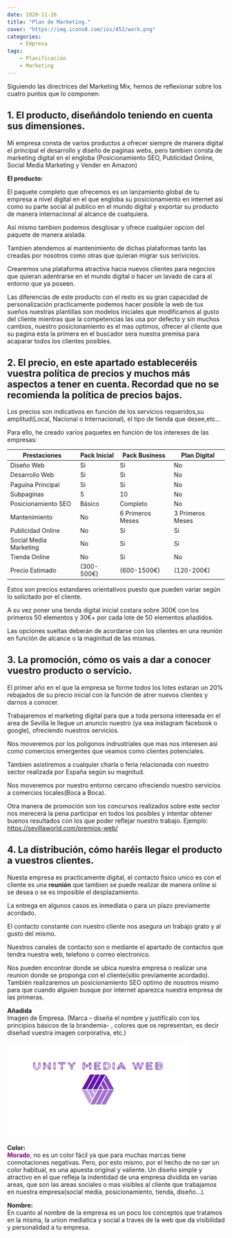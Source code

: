 ```yaml
---
date: 2020-11-26
title: "Plan de Marketing."
cover: "https://img.icons8.com/ios/452/work.png"
categories: 
    - Empresa
tags:
    - Planificación
    - Marketing
---
```


Siguiendo las directrices del Marketing Mix, hemos de reflexionar sobre los cuatro puntos que lo componen:

## 1. El producto, diseñándolo teniendo en cuenta sus dimensiones.

Mi empresa consta de varios productos a ofrecer siempre de manera digital el principal el desarrollo y diseño de paginas webs,
pero tambien consta de marketing digital en el engloba (Posicionamiento SEO, Publicidad Online, Social Media Marketing y Vender en Amazon)

**El producto:**

El paquete completo que ofrecemos es un lanzamiento global de tu empresa a nivel digital en el que engloba su posicionamiento en internet asi como su parte social al publico en el mundo digital y exportar su producto de manera internacional al alcance de cualquiera.

Así mismo tambien podemos desglosar y ofrece cualquier opcion del paquete de manera aislada.

Tambien atendemos al mantenimiento de dichas plataformas tanto las creadas por nosotros como otras que quieran migrar sus serivicios.

Crearemos una plataforma atractiva hacia nuevos clientes para negocios que quieran adentrarse en el mundo digital o hacer un lavado de cara al entorno que ya poseen.

Las diferencias de este producto con el resto es su gran capacidad de personalización practicamente podemos hacer posible la web de tus sueños nuestras plantillas son modelos iniciales que modificamos al gusto del cliente mientras que la competencias las usa por defecto y sin muchos cambios, nuestro posicionamiento es el mas optimos, ofrecer al cliente que su pagina esta la primera en el buscador sera nuestra premisa para acaparar todos los clientes posibles.

## 2. El precio, en este apartado estableceréis vuestra política de precios y muchos más aspectos a tener en cuenta. Recordad que no se recomienda la política de precios bajos.

Los precios son indicativos en función de los servicios requeridos,su amplitud(Local, Nacional o Internacional), el tipo de tienda que desee,etc...

Para ello, he creado varios paquetes en función de los intereses de las empresas:

| **Prestaciones** | **Pack Inicial** | **Pack Business** | **Plan Digital** |  
| -- | -- | -- | -- |
| Diseño Web  | Si | Si | No  |
| Desarrollo Web  | Si | Si | No  |
| Paguina Principal  | Si | Si | No  |
| Subpaginas  | 5  | 10  | No |
| Posicionamiento SEO  | Básico | Completo | No |
| Mantenimiento  | No | 6 Primeros Meses | 3 Primeros Meses |
| Publicidad Online  | No | Si | Si |
| Social Media Marketing  | No | Si | Si |
| Tienda Online  | No  | Si | No |
| Precio Estimado  | (300-500€) | (600-1500€) | (120-200€) |

Estos son precios estandares orientativos puesto que pueden variar según lo solicitado por el cliente.

A su vez poner una tienda digital inicial costara sobre 300€ con los primeros 50 elementos y 30€+ por cada lote de 50 elementos añadidos.

Las opciones sueltas deberán de acordarse con los clientes en una reunión en función de alcance o la maginitud de las mismas.

## 3. La promoción, cómo os vais a dar a conocer vuestro producto o servicio. 

El primer año en el que la empresa se forme todos los lotes estaran un 20% rebajados de su precio inicial con la función de atrer nuevos clientes y darnos a conocer.

Trabajaremos el marketing digital para que a toda persona interesada en el area de Sevilla le llegue un anuncio nuestro (ya sea instagram facebook o google), ofreciendo nuestros servicios.

Nos moveremos por los poligonos indrustriales que mas nos interesen así como comercios emergentes que veamos como clientes potenciales.

Tambien asistiremos a cualquier charla o feria relacionada con nuestro sector realizada por España según su magnitud.

Nos moveremos por nuestro entorno cercano ofreciendo nuestro servicios a comercios locales(Boca a Boca).

Otra manera de promoción son los concursos realizados sobre este sector nos merecerá la pena participar en todos los posibles y intentar obtener buenos resultados con los que poder reflejar nuestro trabajo. Ejemplo: https://sevillaworld.com/premios-web/


## 4. La distribución, cómo haréis llegar el producto a vuestros clientes.

Nuesta empresa es practicamente digital, el contacto fisico unico es con el cliente es una **reunión** que tambien se puede realizar de manera online si se desea o se es imposible el desplazamiento.

La entrega en algunos casos es inmediata o para un plazo previamente acordado.

El contacto constante con nuestro cliente nos asegura un trabajo grato y al gusto del mismo.

Nuestros canales de contacto son o mediante el apartado de contactos que tendra nuestra web, telefono o correo electronico.

Nos pueden encontrar donde se ubica nuestra empresa o realizar una reunion donde se proponga con el cliente(sitio previamente acordado).
También realizaremos un posicionamiento SEO optimo de nosotros mismo para que cuando alguien busque por internet aparezca nuestra empresa de las primeras.

**Añadida**  
Imagen de Empresa. (Marca – diseña el nombre y justifícalo con los principios básicos de la brandemia- , colores que os representan, es decir diseñad vuestra imagen corporativa, etc.)

![PracticaImg](images/empresa/empresa-icono-plandemarketing.png "Imagen de la practica")

**Color:**   
<span style="color:purple">**Morado**</span>, no es un color fácil ya que para muchas marcas tiene connotaciones negativas. Pero, por esto mismo, por el hecho de no ser un color habitual, es una apuesta original y valiente. Un diseño simple y atractivo en el que refleja la indentidad de una empresa dividida en varias areas, que son las areas sociales o mas visibles al cliente que trabajamos en nuestra empresa(social media, posicionamiento, tienda, diseño...).

**Nombre:**  
En cuanto al nombre de la empresa es un poco los conceptos que tratamos en la misma, la union mediatica y social a traves de la web que da visibilidad y personalidad a tu empresa.